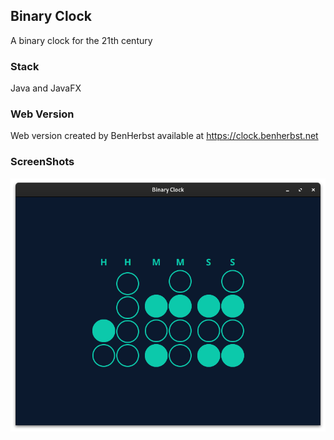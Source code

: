## Binary Clock

A binary clock for the 21th century

### Stack

Java and JavaFX

### Web Version

Web version created by BenHerbst available at https://clock.benherbst.net

### ScreenShots

<img src="images/Screenshot from 2024-01-10 20-54-57.png" alt="ScreenShot">